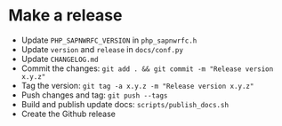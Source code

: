 # Make a release

- Update `PHP_SAPNWRFC_VERSION` in `php_sapnwrfc.h`
- Update `version` and `release` in `docs/conf.py`
- Update `CHANGELOG.md`
- Commit the changes: `git add . && git commit -m "Release version x.y.z"`
- Tag the version: `git tag -a x.y.z -m "Release version x.y.z"`
- Push changes and tag: `git push --tags`
- Build and publish update docs: `scripts/publish_docs.sh`
- Create the Github release
